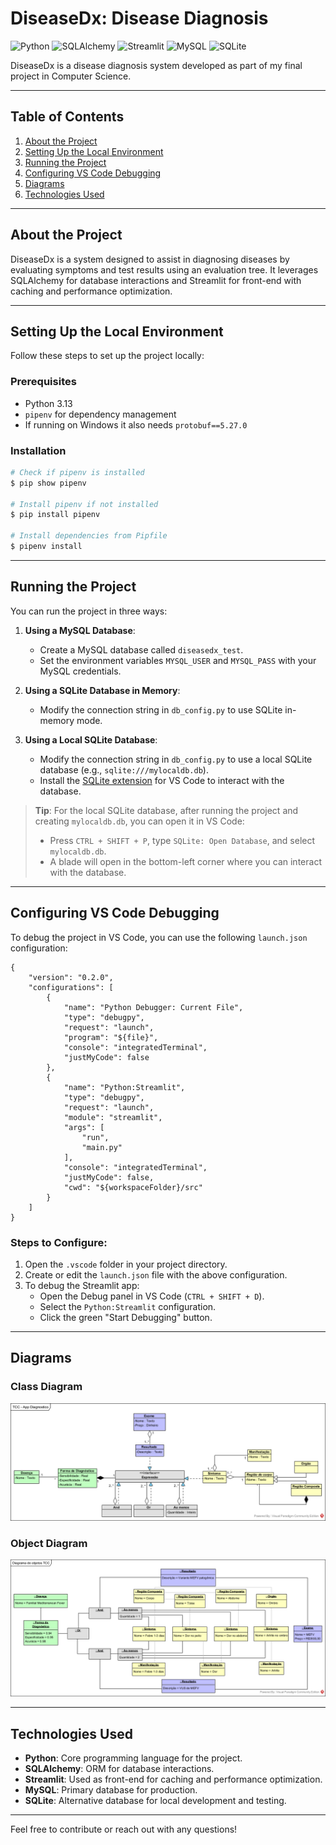 # DiseaseDx: Disease Diagnosis

![Python](https://img.shields.io/badge/Python-3.13-blue?style=flat-square&logo=python)
![SQLAlchemy](https://img.shields.io/badge/SQLAlchemy-2.0-red?style=flat-square&logo=python)
![Streamlit](https://img.shields.io/badge/Streamlit-1.44.1-brightgreen?style=flat-square&logo=streamlit)
![MySQL](https://img.shields.io/badge/MySQL-8.0-orange?style=flat-square&logo=mysql)
![SQLite](https://img.shields.io/badge/SQLite-3.0-lightblue?style=flat-square&logo=sqlite)

DiseaseDx is a disease diagnosis system developed as part of my final project in Computer Science.

---

## Table of Contents
1. [About the Project](#about-the-project)
2. [Setting Up the Local Environment](#setting-up-the-local-environment)
3. [Running the Project](#running-the-project)
4. [Configuring VS Code Debugging](#configuring-vs-code-debugging)
5. [Diagrams](#diagrams)
6. [Technologies Used](#technologies-used)

---

## About the Project

DiseaseDx is a system designed to assist in diagnosing diseases by evaluating symptoms and test results using an evaluation tree. It leverages SQLAlchemy for database interactions and Streamlit for front-end with caching and performance optimization.

---

## Setting Up the Local Environment

Follow these steps to set up the project locally:

### Prerequisites
- Python 3.13
- `pipenv` for dependency management
- If running on Windows it also needs `protobuf==5.27.0`

### Installation

```bash
# Check if pipenv is installed
$ pip show pipenv

# Install pipenv if not installed
$ pip install pipenv

# Install dependencies from Pipfile
$ pipenv install
```

---

## Running the Project

You can run the project in three ways:

1. **Using a MySQL Database**:
   - Create a MySQL database called `diseasedx_test`.
   - Set the environment variables `MYSQL_USER` and `MYSQL_PASS` with your MySQL credentials.

2. **Using a SQLite Database in Memory**:
   - Modify the connection string in `db_config.py` to use SQLite in-memory mode.

3. **Using a Local SQLite Database**:
   - Modify the connection string in `db_config.py` to use a local SQLite database (e.g., `sqlite:///mylocaldb.db`).
   - Install the [SQLite extension](https://marketplace.visualstudio.com/items?itemName=alexcvzz.vscode-sqlite) for VS Code to interact with the database.

> **Tip**: For the local SQLite database, after running the project and creating `mylocaldb.db`, you can open it in VS Code:
> - Press `CTRL + SHIFT + P`, type `SQLite: Open Database`, and select `mylocaldb.db`.
> - A blade will open in the bottom-left corner where you can interact with the database.

---

## Configuring VS Code Debugging

To debug the project in VS Code, you can use the following `launch.json` configuration:

```jsonc
{
    "version": "0.2.0",
    "configurations": [
        {
            "name": "Python Debugger: Current File",
            "type": "debugpy",
            "request": "launch",
            "program": "${file}",
            "console": "integratedTerminal",
            "justMyCode": false
        },
        {
            "name": "Python:Streamlit",
            "type": "debugpy",
            "request": "launch",
            "module": "streamlit",
            "args": [
                "run",
                "main.py"
            ],
            "console": "integratedTerminal",
            "justMyCode": false,
            "cwd": "${workspaceFolder}/src"
        }
    ]
}
```

### Steps to Configure:
1. Open the `.vscode` folder in your project directory.
2. Create or edit the `launch.json` file with the above configuration.
3. To debug the Streamlit app:
   - Open the Debug panel in VS Code (`CTRL + SHIFT + D`).
   - Select the `Python:Streamlit` configuration.
   - Click the green "Start Debugging" button.

---

## Diagrams

### Class Diagram
![class_diagram](./diagrams/tcc_class_diagram.png)

### Object Diagram
![object_diagram](./diagrams/tcc_object_diagram.png)

---

## Technologies Used

- **Python**: Core programming language for the project.
- **SQLAlchemy**: ORM for database interactions.
- **Streamlit**: Used as front-end for caching and performance optimization.
- **MySQL**: Primary database for production.
- **SQLite**: Alternative database for local development and testing.

---

Feel free to contribute or reach out with any questions!